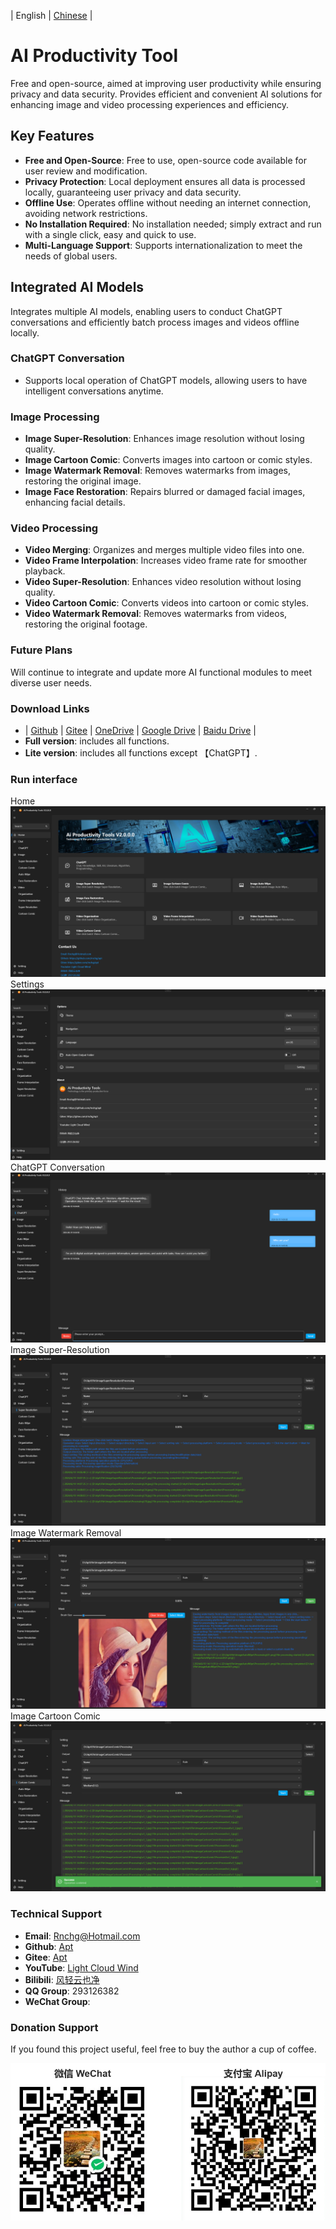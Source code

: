 | English | [Chinese](README.zh-CN.md) |

# AI Productivity Tool

Free and open-source, aimed at improving user productivity while ensuring privacy and data security. Provides efficient and convenient AI solutions for enhancing image and video processing experiences and efficiency.

## Key Features

- **Free and Open-Source**: Free to use, open-source code available for user review and modification.
- **Privacy Protection**: Local deployment ensures all data is processed locally, guaranteeing user privacy and data security.
- **Offline Use**: Operates offline without needing an internet connection, avoiding network restrictions.
- **No Installation Required**: No installation needed; simply extract and run with a single click, easy and quick to use.
- **Multi-Language Support**: Supports internationalization to meet the needs of global users.

## Integrated AI Models

Integrates multiple AI models, enabling users to conduct ChatGPT conversations and efficiently batch process images and videos offline locally.

### ChatGPT Conversation
- Supports local operation of ChatGPT models, allowing users to have intelligent conversations anytime.

### Image Processing
- **Image Super-Resolution**: Enhances image resolution without losing quality.
- **Image Cartoon Comic**: Converts images into cartoon or comic styles.
- **Image Watermark Removal**: Removes watermarks from images, restoring the original image.
- **Image Face Restoration**: Repairs blurred or damaged facial images, enhancing facial details.

### Video Processing
- **Video Merging**: Organizes and merges multiple video files into one.
- **Video Frame Interpolation**: Increases video frame rate for smoother playback.
- **Video Super-Resolution**: Enhances video resolution without losing quality.
- **Video Cartoon Comic**: Converts videos into cartoon or comic styles.
- **Video Watermark Removal**: Removes watermarks from videos, restoring the original footage.

### Future Plans
Will continue to integrate and update more AI functional modules to meet diverse user needs.

### Download Links
- | [Github](https://github.com/rnchg/Apt/releases/latest) | [Gitee](https://gitee.com/rnchg/apt/releases/latest) | [OneDrive](https://1drv.ms/f/c/15624ff2496d1e5b/Es9JrjwhI-VAh_nr-bOZDa4BnDgox1S-huJFOmpS-nKC7g?e=MULiHJ) | [Google Drive](https://drive.google.com/drive/folders/1o-SxxA2oAKjQkh-X83TN_zHjHIvOBe0V?usp=sharing) | [Baidu Drive](https://pan.baidu.com/s/1I_DwtX15492z6B6ZHDhJ-Q?pwd=1234) |
- **Full version**: includes all functions.
- **Lite version**: includes all functions except 【ChatGPT】.

### Run interface
Home
![Home](.Assets/en-US.01.png)
Settings
![Setting](.Assets/en-US.11.png)
ChatGPT Conversation
![ChatGPT](.Assets/en-US.21.png)
Image Super-Resolution
![Image Super Resolution](.Assets/en-US.31.png)
Image Watermark Removal
![Image Auto Wipe](.Assets/en-US.41.png)
Image Cartoon Comic
![Image Cartoon Comic](.Assets/en-US.51.png)

### Technical Support
- **Email**: [Rnchg@Hotmail.com](mailto:Rnchg@Hotmail.com)
- **Github**: [Apt](https://github.com/rnchg/Apt)
- **Gitee**: [Apt](https://gitee.com/rnchg/apt)
- **YouTube**: [Light Cloud Wind](https://www.youtube.com/channel/UC1kFNUUyXzN2TJ2L1oS0amg)
- **Bilibili**: [风轻云也净](https://space.bilibili.com/478375442)
- **QQ Group**: 293126382
- **WeChat Group**:

### Donation Support
If you found this project useful, feel free to buy the author a cup of coffee.

![Donation Support](.Assets/Pay.png)